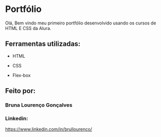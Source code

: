 # Portfólio

Olá, Bem vindo meu primeiro portfólio desenvolvido usando os cursos de HTML E CSS da Alura.

## Ferramentas utilizadas:

* HTML

* CSS

* Flex-box

## Feito por:

### Bruna Lourenço Gonçalves

### Linkedin:
https://www.linkedin.com/in/brullourenco/
